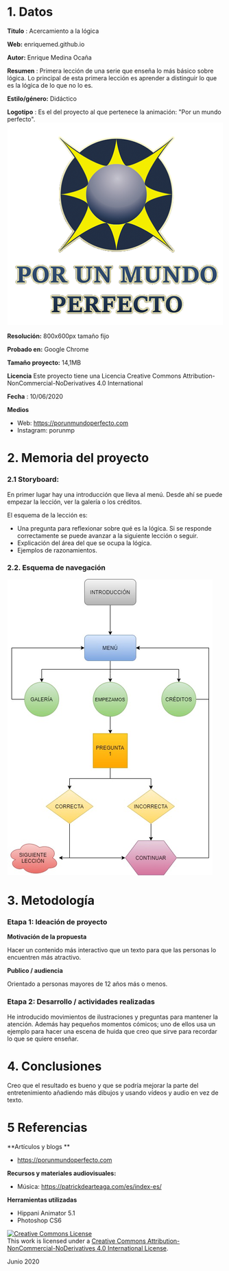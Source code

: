# 1. Datos 



**Titulo** : Acercamiento a la lógica

**Web:**    enriquemed.github.io

**Autor:**  Enrique Medina Ocaña

**Resumen** : Primera lección de una serie que enseña lo más básico sobre lógica. Lo principal de esta primera lección es aprender a distinguir lo que es la lógica de lo que no lo es.

**Estilo/género:**  Didáctico

**Logotipo** : Es el del proyecto al que pertenece la animación: "Por un mundo perfecto".
![logo](https://github.com/enriquemed/enriquemed.github.io/blob/master/medios/Logo.png)

**Resolución:** 800x600px tamaño fijo

**Probado en:**   Google Chrome

**Tamaño proyecto:** 14,1MB

**Licencia** Este proyecto tiene una Licencia Creative Commons Attribution-NonCommercial-NoDerivatives 4.0 International

**Fecha** : 10/06/2020

**Medios** 

- Web: https://porunmundoperfecto.com
- Instagram: porunmp



# 2. Memoria del proyecto 

### 2.1 Storyboard: 



En primer lugar hay una introducción que lleva al menú. Desde ahí se puede empezar la lección, ver la galería o los créditos.

El esquema de la lección es:
- Una pregunta para reflexionar sobre qué es la lógica. Si se responde correctamente se puede avanzar a la siguiente lección o seguir.
- Explicación del área del que se ocupa la lógica.
- Ejemplos de razonamientos.


### 2.2. Esquema de navegación 



![ESQUEMA](https://github.com/enriquemed/enriquemed.github.io/blob/master/Untitled%20Diagram.jpg)






# 3. Metodología




### Etapa 1: Ideación de proyecto


**Motivación de la propuesta** 

Hacer un contenido más interactivo que un texto para que las personas lo encuentren más atractivo.


**Publico / audiencia**

Orientado a personas mayores de 12 años más o menos.



### Etapa 2: Desarrollo / actividades realizadas

He introducido movimientos de ilustraciones y preguntas para mantener la atención. Además hay pequeños momentos cómicos; uno de ellos usa un ejemplo para hacer una escena de huida que creo que sirve para recordar lo que se quiere enseñar.



# 4. Conclusiones 

Creo que el resultado es bueno y que se podría mejorar la parte del entretenimiento añadiendo más dibujos y usando vídeos y audio en vez de texto.







# 5 Referencias 

**Artículos y blogs ** 

- https://porunmundoperfecto.com

**Recursos y materiales audiovisuales:**

* Música:  https://patrickdearteaga.com/es/index-es/

**Herramientas utilizadas**

- Hippani Animator 5.1
- Photoshop CS6



<a rel="license" href="http://creativecommons.org/licenses/by-nc-nd/4.0/"><img alt="Creative Commons License" style="border-width:0" src="https://i.creativecommons.org/l/by-nc-nd/4.0/88x31.png" /></a><br />This work is licensed under a <a rel="license" href="http://creativecommons.org/licenses/by-nc-nd/4.0/">Creative Commons Attribution-NonCommercial-NoDerivatives 4.0 International License</a>.

Junio 2020
